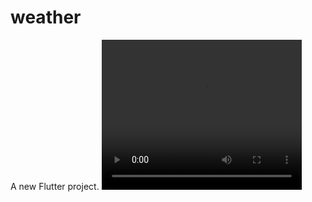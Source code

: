 # weather

A new Flutter project.
<video width="320" height="240" controls>
  <source src="app.mkv" type="video/mp4">
</video>
